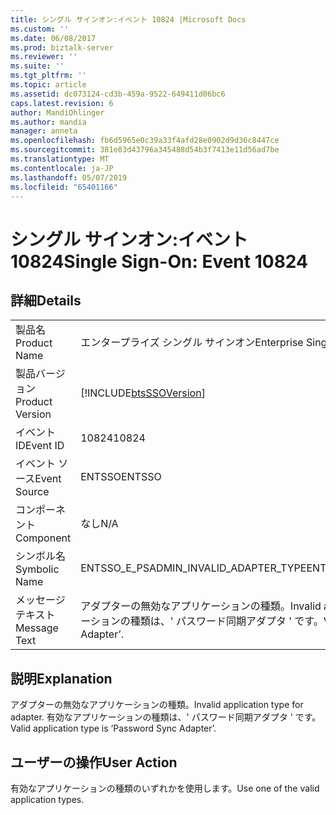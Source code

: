 ```yaml
---
title: シングル サインオン:イベント 10824 |Microsoft Docs
ms.custom: ''
ms.date: 06/08/2017
ms.prod: biztalk-server
ms.reviewer: ''
ms.suite: ''
ms.tgt_pltfrm: ''
ms.topic: article
ms.assetid: dc073124-cd3b-459a-9522-649411d06bc6
caps.latest.revision: 6
author: MandiOhlinger
ms.author: mandia
manager: anneta
ms.openlocfilehash: fb6d5965e0c39a33f4afd28e0902d9d36c8447ce
ms.sourcegitcommit: 381e83d43796a345488d54b3f7413e11d56ad7be
ms.translationtype: MT
ms.contentlocale: ja-JP
ms.lasthandoff: 05/07/2019
ms.locfileid: "65401166"
---
```

# <a name="single-sign-on-event-10824"></a><span data-ttu-id="d6d80-102">シングル サインオン:イベント 10824</span><span class="sxs-lookup"><span data-stu-id="d6d80-102">Single Sign-On: Event 10824</span></span>
## <a name="details"></a><span data-ttu-id="d6d80-103">詳細</span><span class="sxs-lookup"><span data-stu-id="d6d80-103">Details</span></span>  
  
|                 |                                                                                          |
|-----------------|------------------------------------------------------------------------------------------|
|  <span data-ttu-id="d6d80-104">製品名</span><span class="sxs-lookup"><span data-stu-id="d6d80-104">Product Name</span></span>   |                                <span data-ttu-id="d6d80-105">エンタープライズ シングル サインオン</span><span class="sxs-lookup"><span data-stu-id="d6d80-105">Enterprise Single Sign-On</span></span>                                 |
| <span data-ttu-id="d6d80-106">製品バージョン</span><span class="sxs-lookup"><span data-stu-id="d6d80-106">Product Version</span></span> |                [!INCLUDE[btsSSOVersion](../includes/btsssoversion-md.md)]                |
|    <span data-ttu-id="d6d80-107">イベント ID</span><span class="sxs-lookup"><span data-stu-id="d6d80-107">Event ID</span></span>     |                                          <span data-ttu-id="d6d80-108">10824</span><span class="sxs-lookup"><span data-stu-id="d6d80-108">10824</span></span>                                           |
|  <span data-ttu-id="d6d80-109">イベント ソース</span><span class="sxs-lookup"><span data-stu-id="d6d80-109">Event Source</span></span>   |                                          <span data-ttu-id="d6d80-110">ENTSSO</span><span class="sxs-lookup"><span data-stu-id="d6d80-110">ENTSSO</span></span>                                          |
|    <span data-ttu-id="d6d80-111">コンポーネント</span><span class="sxs-lookup"><span data-stu-id="d6d80-111">Component</span></span>    |                                           <span data-ttu-id="d6d80-112">なし</span><span class="sxs-lookup"><span data-stu-id="d6d80-112">N/A</span></span>                                            |
|  <span data-ttu-id="d6d80-113">シンボル名</span><span class="sxs-lookup"><span data-stu-id="d6d80-113">Symbolic Name</span></span>  |                          <span data-ttu-id="d6d80-114">ENTSSO_E_PSADMIN_INVALID_ADAPTER_TYPE</span><span class="sxs-lookup"><span data-stu-id="d6d80-114">ENTSSO_E_PSADMIN_INVALID_ADAPTER_TYPE</span></span>                           |
|  <span data-ttu-id="d6d80-115">メッセージ テキスト</span><span class="sxs-lookup"><span data-stu-id="d6d80-115">Message Text</span></span>   | <span data-ttu-id="d6d80-116">アダプターの無効なアプリケーションの種類。</span><span class="sxs-lookup"><span data-stu-id="d6d80-116">Invalid application type for adapter.</span></span> <span data-ttu-id="d6d80-117">有効なアプリケーションの種類は、' パスワード同期アダプタ ' です。</span><span class="sxs-lookup"><span data-stu-id="d6d80-117">Valid application type is ‘Password Sync Adapter’.</span></span> |
  
## <a name="explanation"></a><span data-ttu-id="d6d80-118">説明</span><span class="sxs-lookup"><span data-stu-id="d6d80-118">Explanation</span></span>  
 <span data-ttu-id="d6d80-119">アダプターの無効なアプリケーションの種類。</span><span class="sxs-lookup"><span data-stu-id="d6d80-119">Invalid application type for adapter.</span></span> <span data-ttu-id="d6d80-120">有効なアプリケーションの種類は、' パスワード同期アダプタ ' です。</span><span class="sxs-lookup"><span data-stu-id="d6d80-120">Valid application type is ‘Password Sync Adapter’.</span></span>  
  
## <a name="user-action"></a><span data-ttu-id="d6d80-121">ユーザーの操作</span><span class="sxs-lookup"><span data-stu-id="d6d80-121">User Action</span></span>  
 <span data-ttu-id="d6d80-122">有効なアプリケーションの種類のいずれかを使用します。</span><span class="sxs-lookup"><span data-stu-id="d6d80-122">Use one of the valid application types.</span></span>